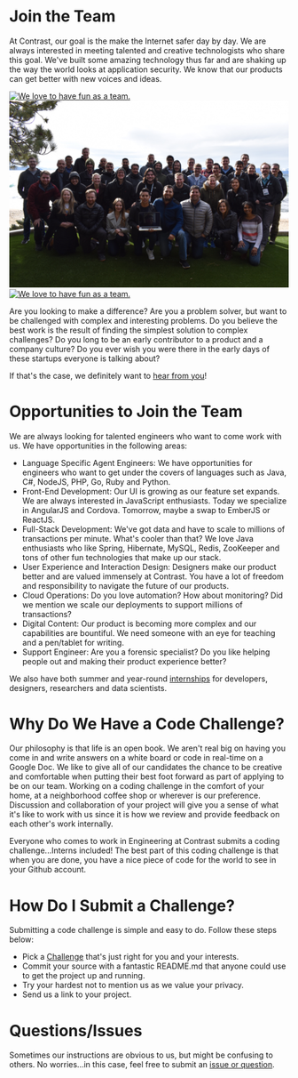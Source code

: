# Join the Team
At Contrast, our goal is the make the Internet safer day by day. We are always interested in meeting talented and creative technologists who share this goal. We've built some amazing technology thus far and are shaking up the way the world looks at application security. We know that our products can get better with new voices and ideas.

<a href="bohTower.jpg" title="We love to have fun as a team.">
<img src="bohTower.jpg" alt="We love to have fun as a team."></a>
<a href="team_2018.jpg" title="We love to have fun as a team.">
<img src="team_2018.jpg" alt="We love to have fun as a team."></a>
<a href="escape1.png" title="We love to have fun as a team.">
<img src="escape1.png" alt="We love to have fun as a team."></a>

Are you looking to make a difference? Are you a problem solver, but want to be challenged with complex and interesting problems. Do you believe the best work is the result of finding the simplest solution to complex challenges? Do you long to be an early contributor to a product and a company culture? Do you ever wish you were there in the early days of these startups everyone is talking about?

If that's the case, we definitely want to [hear from you](https://www.contrastsecurity.com/careers)!

# Opportunities to Join the Team
We are always looking for talented engineers who want to come work with us. We have opportunities in the following areas:

* Language Specific Agent Engineers: We have opportunities for engineers who want to get under the covers of languages such as Java, C#, NodeJS, PHP, Go, Ruby and Python. 
* Front-End Development: Our UI is growing as our feature set expands. We are always interested in JavaScript enthusiasts. Today we specialize in AngularJS and Cordova. Tomorrow, maybe a swap to EmberJS or ReactJS. 
* Full-Stack Development: We've got data and have to scale to millions of transactions per minute. What's cooler than that? We love Java enthusiasts who like Spring, Hibernate, MySQL, Redis, ZooKeeper and tons of other fun technologies that make up our stack.
* User Experience and Interaction Design: Designers make our product better and are valued immensely at Contrast. You have a lot of freedom and responsibility to navigate the future of our products.
* Cloud Operations: Do you love automation? How about monitoring? Did we mention we scale our deployments to support millions of transactions?
* Digital Content: Our product is becoming more complex and our capabilities are bountiful. We need someone with an eye for teaching and a pen/tablet for writing.
* Support Engineer: Are you a forensic specialist? Do you like helping people out and making their product experience better?

We also have both summer and year-round [internships](interns.md) for developers, designers, researchers and data scientists. 

# Why Do We Have a Code Challenge?
Our philosophy is that life is an open book. We aren't real big on having you come in and write answers on a white board or code in real-time on a Google Doc. We like to give all of our candidates the chance to be creative and comfortable when putting their best foot forward as part of applying to be on our team. Working on a coding challenge in the comfort of your home, at a neighborhood coffee shop or wherever is our preference. Discussion and collaboration of your project will give you a sense of what it's like to work with us since it is how we review and provide feedback on each other's work internally.

Everyone who comes to work in Engineering at Contrast submits a coding challenge...Interns included! The best part of this coding challenge is that when you are done, you have a nice piece of code for the world to see in your Github account.

# How Do I Submit a Challenge?
Submitting a code challenge is simple and easy to do. Follow these steps below:

* Pick a [Challenge](challenges.md) that's just right for you and your interests.
* Commit your source with a fantastic README.md that anyone could use to get the project up and running.
* Try your hardest not to mention us as we value your privacy.
* Send us a link to your project.

# Questions/Issues
Sometimes our instructions are obvious to us, but might be confusing to others. No worries...in this case, feel free to submit an [issue or question](https://github.com/Contrast-Security-OSS/join-the-team/issues).
